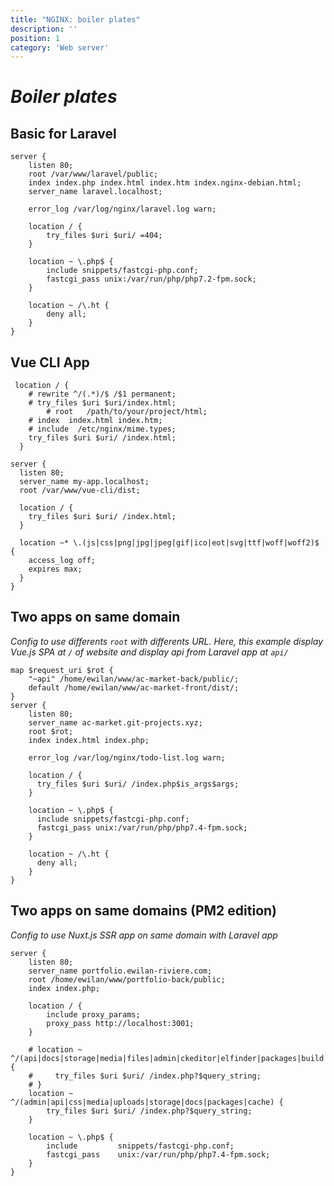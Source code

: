 ```yaml
---
title: "NGINX: boiler plates"
description: ''
position: 1
category: 'Web server'
---
```


# *Boiler plates*

## Basic for Laravel

```nginx
server {
    listen 80;
    root /var/www/laravel/public;
    index index.php index.html index.htm index.nginx-debian.html;
    server_name laravel.localhost;

    error_log /var/log/nginx/laravel.log warn;

    location / {
        try_files $uri $uri/ =404;
    }

    location ~ \.php$ {
        include snippets/fastcgi-php.conf;
        fastcgi_pass unix:/var/run/php/php7.2-fpm.sock;
    }

    location ~ /\.ht {
        deny all;
    }
}
```

## Vue CLI App

```nginx
 location / {
    # rewrite ^/(.*)/$ /$1 permanent;
    # try_files $uri $uri/index.html;
        # root   /path/to/your/project/html;
    # index  index.html index.htm;
    # include  /etc/nginx/mime.types;
    try_files $uri $uri/ /index.html;
  }
```

```nginx
server {
  listen 80;
  server_name my-app.localhost;
  root /var/www/vue-cli/dist;

  location / {
    try_files $uri $uri/ /index.html;
  }

  location ~* \.(js|css|png|jpg|jpeg|gif|ico|eot|svg|ttf|woff|woff2)$ {
    access_log off;
    expires max;
  }
}
```

## Two apps on same domain

*Config to use differents `root` with differents URL. Here, this example display Vue.js SPA at `/` of website and display api from Laravel app at `api/`*

```nginx
map $request_uri $rot {
    "~api" /home/ewilan/www/ac-market-back/public/;
    default /home/ewilan/www/ac-market-front/dist/;
}
server {
    listen 80;
    server_name ac-market.git-projects.xyz;
    root $rot;
    index index.html index.php;

    error_log /var/log/nginx/todo-list.log warn;

    location / {
      try_files $uri $uri/ /index.php$is_args$args;
    }

    location ~ \.php$ {
      include snippets/fastcgi-php.conf;
      fastcgi_pass unix:/var/run/php/php7.4-fpm.sock;
    }

    location ~ /\.ht {
      deny all;
    }
}
```

## Two apps on same domains (PM2 edition)

*Config to use Nuxt.js SSR app on same domain with Laravel app*

```nginx
server {
    listen 80;
    server_name portfolio.ewilan-riviere.com;
    root /home/ewilan/www/portfolio-back/public;
    index index.php;

    location / {
        include proxy_params;
        proxy_pass http://localhost:3001;
    }

    # location ~ ^/(api|docs|storage|media|files|admin|ckeditor|elfinder|packages|build|brand|_ignition) {
    #     try_files $uri $uri/ /index.php?$query_string;
    # }
    location ~ ^/(admin|api|css|media|uploads|storage|docs|packages|cache) {
        try_files $uri $uri/ /index.php?$query_string;
    }

    location ~ \.php$ {
        include         snippets/fastcgi-php.conf;
        fastcgi_pass    unix:/var/run/php/php7.4-fpm.sock;
    }
}
```
